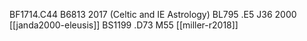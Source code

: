 BF1714.C44 B6813 2017 (Celtic and IE Astrology)
BL795 .E5 J36 2000 [[janda2000-eleusis]]
BS1199 .D73 M55 [[miller-r2018]]


